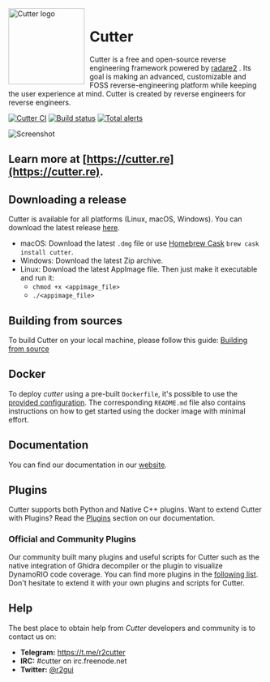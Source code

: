 <img width="150" height="150" align="left" style="float: left; margin: 0 10px 0 0;" alt="Cutter logo" src="https://raw.githubusercontent.com/radareorg/cutter/master/src/img/cutter.svg?sanitize=true">

# Cutter

Cutter is a free and open-source reverse engineering framework powered by [radare2](https://github.com/radareorg/radare2) . Its goal is making an advanced, customizable and FOSS reverse-engineering platform while keeping the user experience at mind. Cutter is created by reverse engineers for reverse engineers.  

[![Cutter CI](https://github.com/rizinorg/cutter/workflows/Cutter%20CI/badge.svg)](https://github.com/rizinorg/cutter/actions?query=workflow%3A%22Cutter+CI%22)
[![Build status](https://ci.appveyor.com/api/projects/status/tn7kttv55b8wf799/branch/master?svg=true)](https://ci.appveyor.com/project/rizinorg/cutter/branch/master)
[![Total alerts](https://img.shields.io/lgtm/alerts/g/rizinorg/cutter.svg?logo=lgtm&logoWidth=18)](https://lgtm.com/projects/g/rizinorg/cutter/alerts/)

![Screenshot](https://raw.githubusercontent.com/radareorg/cutter/master/docs/source/images/screenshot.png)

## Learn more at [https://cutter.re](https://cutter.re).

## Downloading a release

Cutter is available for all platforms (Linux, macOS, Windows).
You can download the latest release [here](https://github.com/radareorg/cutter/releases).
 * macOS: Download the latest `.dmg` file or use [Homebrew Cask](https://github.com/Homebrew/homebrew-cask) `brew cask install cutter`.
 * Windows: Download the latest Zip archive.
 * Linux: Download the latest AppImage file. Then just make it executable and run it:
   * `chmod +x <appimage_file>`
   * `./<appimage_file>`

## Building from sources

To build Cutter on your local machine, please follow this guide: [Building from source](https://cutter.re/docs/building.html)

## Docker

To deploy *cutter* using a pre-built `Dockerfile`, it's possible to use the [provided configuration](docker). The corresponding `README.md` file also contains instructions on how to get started using the docker image with minimal effort.

## Documentation

You can find our documentation in our [website](https://cutter.re/docs/).

## Plugins
Cutter supports both Python and Native C++ plugins. Want to extend Cutter with Plugins? Read the [Plugins](https://cutter.re/docs/plugins) section on our documentation.

### Official and Community Plugins
Our community built many plugins and useful scripts for Cutter such as the native integration of Ghidra decompiler or the plugin to visualize DynamoRIO code coverage. You can find more plugins in the [following list](https://github.com/radareorg/cutter-plugins). Don't hesitate to extend it with your own plugins and scripts for Cutter.

## Help

The best place to obtain help from *Cutter* developers and community is to contact us on:

- **Telegram:** https://t.me/r2cutter
- **IRC:** #cutter on irc.freenode.net
- **Twitter:** [@r2gui](https://twitter.com/r2gui)
